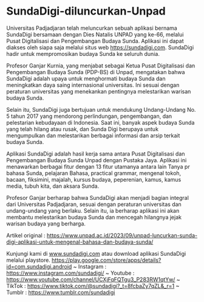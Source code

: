 # SundaDigi-diluncurkan-Unpad
Universitas Padjadjaran telah meluncurkan sebuah aplikasi bernama SundaDigi bersamaan dengan Dies Natalis UNPAD yang ke-66, melalui Pusat Digitalisasi dan Pengembangan Budaya Sunda. 
Aplikasi ini dapat diakses oleh siapa saja melalui situs web https://sundadigi.com. SundaDigi hadir untuk mempromosikan budaya Sunda ke seluruh dunia. 

Profesor Ganjar Kurnia, yang menjabat sebagai Ketua Pusat Digitalisasi dan Pengembangan Budaya Sunda (PDP-BS) di Unpad, mengatakan bahwa SundaDigi adalah upaya untuk menghormati budaya Sunda dan meningkatkan daya saing internasional universitas. 
Ini sesuai dengan peraturan universitas yang menekankan pentingnya melestarikan warisan budaya Sunda. 

Selain itu, SundaDigi juga bertujuan untuk mendukung Undang-Undang No. 5 tahun 2017 yang mendorong perlindungan, pengembangan, dan pelestarian kebudayaan di Indonesia. 
Saat ini, banyak aspek budaya Sunda yang telah hilang atau rusak, dan Sunda Digi berupaya untuk mengumpulkan dan melestarikan berbagai informasi dan arsip terkait budaya Sunda. 

Aplikasi SundaDigi adalah hasil kerja sama antara Pusat Digitalisasi dan Pengembangan Budaya Sunda Unpad dengan Pustaka Jaya. 
Aplikasi ini menawarkan berbagai fitur dengan 13 fitur utamanya antara lain Tanya pr bahasa Sunda, pelajaran Bahasa, practical grammar, mengenal tokoh, bacaan, fiksimini, majalah, kursus budaya, peperenian, kamus, kamus media, tubuh kita, dan aksara Sunda. 

Profesor Ganjar berharap bahwa SundaDigi akan menjadi bagian integral dari Universitas Padjadjaran, sesuai dengan peraturan universitas dan undang-undang yang berlaku. 
Selain itu, ia berharap aplikasi ini akan membantu melestarikan budaya Sunda dan mencegah hilangnya jejak warisan budaya yang berharga.



Artikel original : 
https://www.unpad.ac.id/2023/09/unpad-luncurkan-sunda-digi-aplikasi-untuk-mengenal-bahasa-dan-budaya-sunda/

Kunjungi kami di www.sundadigi.com atau download aplikasi SundaDigi melalui playstore. https://play.google.com/store/apps/details?id=com.sundadigi.android 
~ Instagram : https://www.instagram.com/sundadigi/ 
~ Youtube : https://www.youtube.com/channel/UCXjFqFQTgu3_P283RW1qtYw/ 
~ TikTok : https://www.tiktok.com/@sundadigi?_t=8fcbaZy7qZL&_r=1 
~ Tumblr : https://www.tumblr.com/sundadigi
